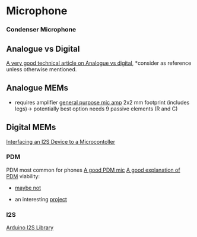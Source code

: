 # Microphone
### Condenser Microphone

## Analogue vs Digital
[A very good technical article on Analogue vs digital](http://www.analog.com/media/en/technical-documentation/technical-articles/Analog-and-Digital-MEMS-Microphone-Design-Considerations-MS-2472.pdf), \*consider as reference unless otherwise mentioned.
## Analogue MEMs
- requires amplifier
[general purpose mic amp](http://au.mouser.com/Search/Refine.aspx?Keyword=MAX4465&Ns=Pricing%7c0&FS=True)
2x2 mm footprint (includes legs)-> potentially best option
needs 9 passive elements (R and C)
## Digital MEMs
[Interfacing an I2S Device to a Microcontoller](http://www.ti.com/lit/an/slaa449a/slaa449a.pdf)
### PDM
PDM most common for phones
[A good PDM mic](https://store.invensense.com/datasheets/invensense/INMP621.pdf)
[A good explanation of PDM](http://users.ece.utexas.edu/~bevans/courses/rtdsp/lectures/10_Data_Conversion/AP_Understanding_PDM_Digital_Audio.pdf)
viability:
- [maybe not](https://forum.arduino.cc/index.php?topic=398567.0)


- an interesting [project](https://curiouser.cheshireeng.com/2015/02/11/pdm-to-spl-demonstrated-in-an-lpc810/)
### I2S
[Arduino I2S Library](https://www.arduino.cc/en/Reference/)
